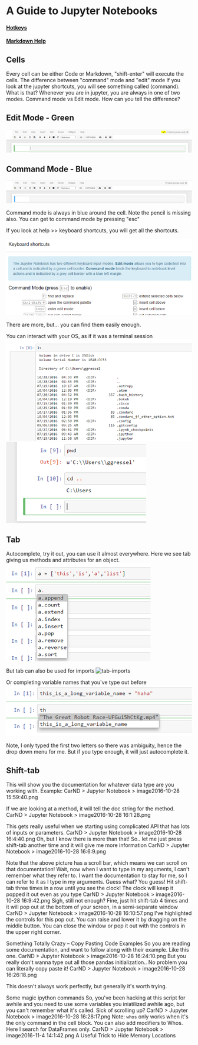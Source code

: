 # A Guide to Jupyter Notebooks
#### [Hotkeys](https://www.cheatography.com/weidadeyue/cheat-sheets/jupyter-notebook/)
#### [Markdown Help](https://athena.brynmawr.edu/jupyter/hub/dblank/public/Jupyter%20Notebook%20Users%20Manual.ipynb)

## Cells
Every cell can be either Code or Markdown, "shift-enter" will execute the cells.
The difference between "command" mode and "edit" mode
If you look at the jupyter shortcuts, you will see something called (command).  What is that?  Whenever you are in jupyter, you are always in one of two modes.  Command mode vs Edit mode.  How can you tell the difference?

## Edit Mode - Green
![Green Mode](imgs/green-command.png)

## Command Mode - Blue
![Blue mode](imgs/blue-command.png)

Command mode is always in blue around the cell.  Note the pencil is missing also.  You can get to command mode by pressing "esc"

If you look at help >> keyboard shortcuts, you will get all the shortcuts.

![shortcuts](imgs/keyboard_shortcuts.png)

There are more, but... you can find them easily enough.

You can interact with your OS, as if it was a terminal session
![ls](imgs/ls.png)
![pwd](imgs/pwd.png)

## Tab
Autocomplete, try it out, you can use it almost everywhere.
Here we see tab giving us methods and attributes for an object.
![tab-attr](imgs/tab.png)

But tab can also be used for imports
![tab-imports](imgs/tab_imports)

Or completing variable names that you've type out before
![tab-variable-names](imgs/tab_variables.png)

Note, I only typed the first two letters so there was ambiguity, hence the drop down menu for me.  But if you type enough, it will just autocomplete it.

## Shift-tab
This will show you the documentation for whatever data type are you working with.  Example:
CarND > Jupyter Notebook > image2016-10-28 15:59:40.png

If we are looking at a method, it will tell the doc string for the method.
CarND > Jupyter Notebook > image2016-10-28 16:1:28.png

This gets really useful when we starting using complicated API that has lots of inputs or parameters.
CarND > Jupyter Notebook > image2016-10-28 16:4:40.png
Oh, but I know there is more than that!  So.. let me just press shift-tab another time and it will give me more information
CarND > Jupyter Notebook > image2016-10-28 16:6:9.png

Note that the above picture has a scroll bar, which means we can scroll on that documentation!
Wait, now when I want to type in my arguments, I can't remember what they refer to.  I want the documentation to stay for me, so I can refer to it as I type in my arguments. Guess what? You guess!
Hit shift-tab three times in a row until you see the clock!  The clock will keep it popped it out even as you type
CarND > Jupyter Notebook > image2016-10-28 16:9:42.png
Sigh, still not enough?  Fine, just hit shift-tab 4 times and it will pop out at the bottom of your screen, in a semi-separate window
CarND > Jupyter Notebook > image2016-10-28 16:10:57.png
I've highlighted the controls for this pop out.  You can raise and lower it by dragging on the middle button.  You can close the window or pop it out with the controls in the upper right corner.

Something Totally Crazy – Copy Pasting Code Examples
So you are reading some documentation, and want to follow along with their example. Like this one.
CarND > Jupyter Notebook > image2016-10-28 16:24:10.png
But you really don't wanna type out all those pandas initialization.. No problem you can literally copy paste it!
CarND > Jupyter Notebook > image2016-10-28 16:26:18.png

This doesn't always work perfectly, but generally it's worth trying.

Some magic ipython commands
So, you've been hacking at this script for awhile and you need to use some variables you iniatilized awhile ago, but you can't remember what it's called.  Sick of scrolling up?
CarND > Jupyter Notebook > image2016-10-28 16:28:17.png
Note:  `whos` only works when it's the only command in the cell block.
You can also add modifiers to Whos.  Here I search for DataFrames only.
CarND > Jupyter Notebook > image2016-11-4 14:1:42.png
A Useful Trick to Hide Memory Locations
